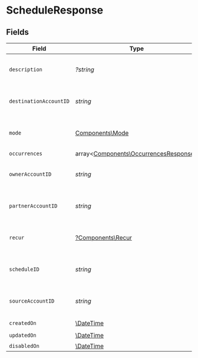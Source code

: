# ScheduleResponse


## Fields

| Field                                                                                   | Type                                                                                    | Required                                                                                | Description                                                                             | Example                                                                                 |
| --------------------------------------------------------------------------------------- | --------------------------------------------------------------------------------------- | --------------------------------------------------------------------------------------- | --------------------------------------------------------------------------------------- | --------------------------------------------------------------------------------------- |
| `description`                                                                           | *?string*                                                                               | :heavy_minus_sign:                                                                      | Simple description to place on the transfer.                                            |                                                                                         |
| `destinationAccountID`                                                                  | *string*                                                                                | :heavy_check_mark:                                                                      | N/A                                                                                     | c520f1b9-0ba7-42f5-b977-248cdbe41c69                                                    |
| `mode`                                                                                  | [Components\Mode](../../Models/Components/Mode.md)                                      | :heavy_check_mark:                                                                      | The operating mode for an account.                                                      | production                                                                              |
| `occurrences`                                                                           | array<[Components\OccurrencesResponse](../../Models/Components/OccurrencesResponse.md)> | :heavy_minus_sign:                                                                      | N/A                                                                                     |                                                                                         |
| `ownerAccountID`                                                                        | *string*                                                                                | :heavy_check_mark:                                                                      | N/A                                                                                     | c520f1b9-0ba7-42f5-b977-248cdbe41c69                                                    |
| `partnerAccountID`                                                                      | *string*                                                                                | :heavy_check_mark:                                                                      | N/A                                                                                     | c520f1b9-0ba7-42f5-b977-248cdbe41c69                                                    |
| `recur`                                                                                 | [?Components\Recur](../../Models/Components/Recur.md)                                   | :heavy_minus_sign:                                                                      | Defines configuration for recurring transfers.                                          |                                                                                         |
| `scheduleID`                                                                            | *string*                                                                                | :heavy_check_mark:                                                                      | N/A                                                                                     | c520f1b9-0ba7-42f5-b977-248cdbe41c69                                                    |
| `sourceAccountID`                                                                       | *string*                                                                                | :heavy_check_mark:                                                                      | N/A                                                                                     | c520f1b9-0ba7-42f5-b977-248cdbe41c69                                                    |
| `createdOn`                                                                             | [\DateTime](https://www.php.net/manual/en/class.datetime.php)                           | :heavy_check_mark:                                                                      | N/A                                                                                     |                                                                                         |
| `updatedOn`                                                                             | [\DateTime](https://www.php.net/manual/en/class.datetime.php)                           | :heavy_check_mark:                                                                      | N/A                                                                                     |                                                                                         |
| `disabledOn`                                                                            | [\DateTime](https://www.php.net/manual/en/class.datetime.php)                           | :heavy_minus_sign:                                                                      | N/A                                                                                     |                                                                                         |